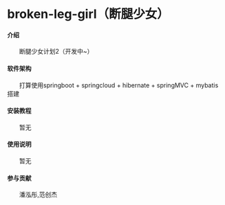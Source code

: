 # broken-leg-girl（断腿少女）

#### 介绍
  &emsp;&emsp;断腿少女计划2（开发中~）

#### 软件架构
  &emsp;&emsp;打算使用springboot + springcloud + hibernate + springMVC + mybatis搭建


#### 安装教程
  &emsp;&emsp;暂无

#### 使用说明

  &emsp;&emsp;暂无

#### 参与贡献

  &emsp;&emsp;潘泓彤,范创杰
